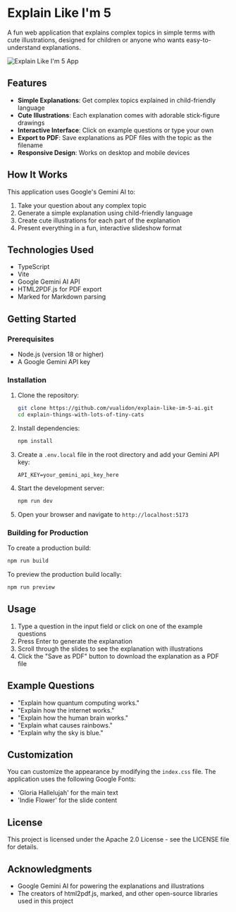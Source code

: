 # Explain Like I'm 5

A fun web application that explains complex topics in simple terms with cute illustrations, designed for children or anyone who wants easy-to-understand explanations.

![Explain Like I'm 5 App]([https://i.imgur.com/placeholder.png](https://github.com/user-attachments/assets/9f2ee8f9-1e83-4bce-a3e3-595bdde6bf01))

## Features

- **Simple Explanations**: Get complex topics explained in child-friendly language
- **Cute Illustrations**: Each explanation comes with adorable stick-figure drawings
- **Interactive Interface**: Click on example questions or type your own
- **Export to PDF**: Save explanations as PDF files with the topic as the filename
- **Responsive Design**: Works on desktop and mobile devices

## How It Works

This application uses Google's Gemini AI to:

1. Take your question about any complex topic
2. Generate a simple explanation using child-friendly language
3. Create cute illustrations for each part of the explanation
4. Present everything in a fun, interactive slideshow format

## Technologies Used

- TypeScript
- Vite
- Google Gemini AI API
- HTML2PDF.js for PDF export
- Marked for Markdown parsing

## Getting Started

### Prerequisites

- Node.js (version 18 or higher)
- A Google Gemini API key

### Installation

1. Clone the repository:

   ```bash
   git clone https://github.com/vualidon/explain-like-im-5-ai.git
   cd explain-things-with-lots-of-tiny-cats
   ```
2. Install dependencies:

   ```bash
   npm install
   ```
3. Create a `.env.local` file in the root directory and add your Gemini API key:

   ```env
   API_KEY=your_gemini_api_key_here
   ```
4. Start the development server:

   ```bash
   npm run dev
   ```
5. Open your browser and navigate to `http://localhost:5173`

### Building for Production

To create a production build:

```bash
npm run build
```

To preview the production build locally:

```bash
npm run preview
```

## Usage

1. Type a question in the input field or click on one of the example questions
2. Press Enter to generate the explanation
3. Scroll through the slides to see the explanation with illustrations
4. Click the "Save as PDF" button to download the explanation as a PDF file

## Example Questions

- "Explain how quantum computing works."
- "Explain how the internet works."
- "Explain how the human brain works."
- "Explain what causes rainbows."
- "Explain why the sky is blue."

## Customization

You can customize the appearance by modifying the `index.css` file. The application uses the following Google Fonts:

- 'Gloria Hallelujah' for the main text
- 'Indie Flower' for the slide content

## License

This project is licensed under the Apache 2.0 License - see the LICENSE file for details.

## Acknowledgments

- Google Gemini AI for powering the explanations and illustrations
- The creators of html2pdf.js, marked, and other open-source libraries used in this project
